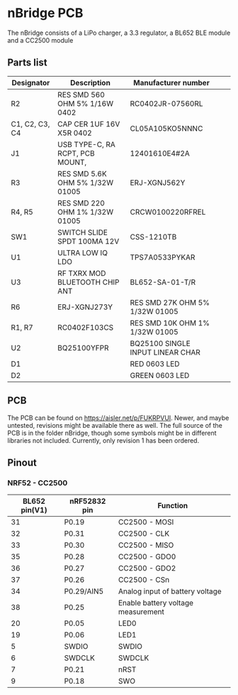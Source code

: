 # nBridge PCB

The nBridge consists of a LiPo charger, a 3.3 regulator, a BL652 BLE module and a CC2500 module

## Parts list
| Designator     | Description                     | Manufacturer number              |   |   |
|----------------|---------------------------------|----------------------------------|---|---|
| R2             | RES SMD 560 OHM 5% 1/16W 0402   | RC0402JR-07560RL                 |   |   |
| C1, C2, C3, C4 | CAP CER 1UF 16V X5R 0402        | CL05A105KO5NNNC                  |   |   |
| J1             | USB TYPE-C, RA RCPT, PCB MOUNT, | 12401610E4#2A                    |   |   |
| R3             | RES SMD 5.6K OHM 5% 1/32W 01005 | ERJ-XGNJ562Y                     |   |   |
| R4, R5         | RES SMD 220 OHM 1% 1/32W 01005  | CRCW0100220RFREL                 |   |   |
| SW1            | SWITCH SLIDE SPDT 100MA 12V     | CSS-1210TB                       |   |   |
| U1             | ULTRA LOW IQ LDO                | TPS7A0533PYKAR                   |   |   |
| U3             | RF TXRX MOD BLUETOOTH CHIP ANT  | BL652-SA-01-T/R                  |   |   |
| R6             | ERJ-XGNJ273Y                    | RES SMD 27K OHM 5% 1/32W 01005   |   |   |
| R1, R7         | RC0402F103CS                    | RES SMD 10K OHM 1% 1/32W 01005   |   |   |
| U2             | BQ25100YFPR                     | BQ25100 SINGLE INPUT LINEAR CHAR |   |   |
| D1             |                                 | RED 0603 LED                     |   |   |
| D2             |                                 | GREEN 0603 LED                   |   |   |




## PCB 
The PCB can be found on https://aisler.net/p/FUKRPVUI. Newer, and maybe untested, revisions might be available there as well. The full source of the PCB is in the folder nBridge, though some symbols might be in different libraries not included. Currently, only revision 1 has been ordered.

## Pinout 
### NRF52 - CC2500
| BL652 pin(V1) | nRF52832 pin | Function | 
|----|-|-----|
| 31 | P0.19 | CC2500 - MOSI | 
| 32 | P0.31 | CC2500 - CLK |
| 33 | P0.30 | CC2500 - MISO |
| 35 | P0.28 | CC2500 - GDO0 |
| 36 | P0.27 | CC2500 - GDO2 |
| 37 | P0.26 | CC2500 - CSn |
| 34 | P0.29/AIN5 | Analog input of battery voltage |
| 38 | P0.25 | Enable battery voltage measurement |
| 20 | P0.05 | LED0 |
| 19 | P0.06 | LED1 |
| 5  | SWDIO | SWDIO |
| 6  | SWDCLK | SWDCLK |
| 7  | P0.21 | nRST |
| 9  | P0.18 | SWO |


